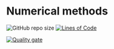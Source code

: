 # Numerical methods

![GitHub repo size](https://img.shields.io/github/repo-size/ivandybko/Numerical_methods) [![Lines of Code](https://sonarcloud.io/api/project_badges/measure?project=ivandybko_Numerical_methods&metric=ncloc)](https://sonarcloud.io/summary/new_code?id=ivandybko_Numerical_methods)

[![Quality gate](https://sonarcloud.io/api/project_badges/quality_gate?project=ivandybko_Numerical_methods)](https://sonarcloud.io/summary/new_code?id=ivandybko_Numerical_methods)
